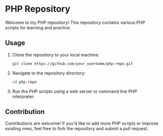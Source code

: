 # PHP Repository

Welcome to my PHP repository! This repository contains various PHP scripts for learning and practice.

## Usage

1. Clone the repository to your local machine:
    ```bash
    git clone https://github.com/your_username/php-repo.git
    ```

2. Navigate to the repository directory:
    ```bash
    cd php-repo
    ```

3. Run the PHP scripts using a web server or command line PHP interpreter.

## Contribution

Contributions are welcome! If you'd like to add more PHP scripts or improve existing ones, feel free to fork the repository and submit a pull request.
